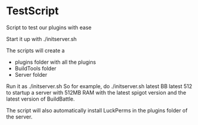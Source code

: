 # TestScript
Script to test our plugins with ease


Start it up with ./initserver.sh

The scripts will create a
  - plugins folder with all the plugins
  - BuildTools folder
  - Server folder
 
Run it as ./initserver.sh <server-version> <plugin-type> <plugin-version> <server-ram>
  So for example, do ./initserver.sh latest BB latest 512 to startup a server with 512MB RAM with the latest spigot version and the latest version of BuildBattle.
  
The script will also automatically install LuckPerms in the plugins folder of the server.
